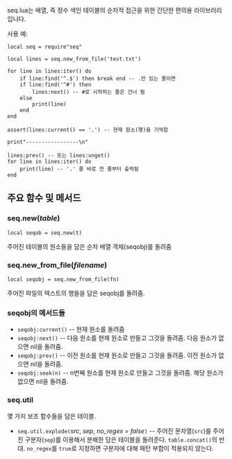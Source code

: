 seq.lua는 배열, 즉 정수 색인 테이블의 순차적 접근을 위한 간단한 편의용 
라이브러리입니다.

사용 예:

    local seq = require"seq"

    local lines = seq.new_from_file('test.txt')

    for line in lines:iter() do
    	if line:find('^.$') then break end -- .만 있는 줄이면 
	    if line:find('^#') then  
	    	lines:next() -- #로 시작하는 줄은 건너 뜀
	    else
	        print(line)
	    end
    end

    assert(lines:current() == '.') -- 현재 원소(행)을 기억함

	print"-----------------\n"

    lines:prev() -- 또는 lines:unget()
    for line in lines:iter() do
    	print(line) -- '.' 줄 바로 전 줄부터 출력됨
    end

## 주요 함수 및 메서드


### seq.new(*table*)

    local seqob = seq.new(t)

주어진 테이블의 원소들을 담은 순차 배열 객체(seqobj)를 돌려줌

### seq.new_from_file(*filename*)

    local seqobj = seq.new_from_file(fn)

주어진 파일의 텍스트의 행들을 담은 seqobj를 돌려줌.

### seqobj의 메서드들

* `seqobj:current()` -- 현재 원소를 돌려줌
* `seqobj:next()` -- 다음 원소를 현재 원소로 만들고 그것을 돌려줌. 다음 원소가 없으면 nil을 돌려줌.
* `seqobj:prev()` -- 이전 원소를 현재 원소로 만들고 그것을 돌려줌. 이전 원소가 없으면 nil을 돌려줌.
*  `seqobj:seek(n)` -- n번째 원소를 현재 원소로 만들고 그것을 돌려줌. 해당 원소가 없으면 nil을 돌려줌.

### seq.util

몇 가지 보조 함수들을 담은 테이블.

* `seq.util.explode(`*src*, *sep*, *no_regex = false*`)` -- 주어진 문자열(`src`)를 주어진 구분자(`sep`)를 이용해서 분해한 담은 테이블을 돌려준다. `table.concat()`의 반대. `no_regex`를 `true`로 지정하면 구분자에 대해 패턴 부합이 적용되지 않는다.
